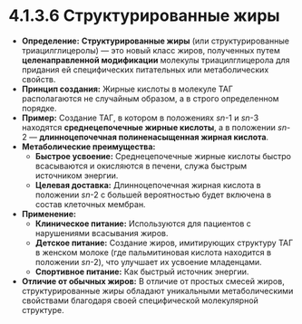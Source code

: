 # 4.1.3.6 Структурированные жиры

*   **Определение:** **Структурированные жиры** (или структурированные триацилглицеролы) — это новый класс жиров, полученных путем **целенаправленной модификации** молекулы триацилглицерола для придания ей специфических питательных или метаболических свойств.
*   **Принцип создания:** Жирные кислоты в молекуле ТАГ располагаются не случайным образом, а в строго определенном порядке.
*   **Пример:** Создание ТАГ, в котором в положениях *sn*-1 и *sn*-3 находятся **среднецепочечные жирные кислоты**, а в положении *sn*-2 — **длинноцепочечная полиненасыщенная жирная кислота**.
*   **Метаболические преимущества:**
    *   **Быстрое усвоение:** Среднецепочечные жирные кислоты быстро всасываются и окисляются в печени, служа быстрым источником энергии.
    *   **Целевая доставка:** Длинноцепочечная жирная кислота в положении *sn*-2 с большей вероятностью будет включена в состав клеточных мембран.
*   **Применение:**
    *   **Клиническое питание:** Используются для пациентов с нарушениями всасывания жиров.
    *   **Детское питание:** Создание жиров, имитирующих структуру ТАГ в женском молоке (где пальмитиновая кислота находится в положении *sn*-2), что улучшает их усвоение младенцами.
    *   **Спортивное питание:** Как быстрый источник энергии.
*   **Отличие от обычных жиров:** В отличие от простых смесей жиров, структурированные жиры обладают уникальными метаболическими свойствами благодаря своей специфической молекулярной структуре.
